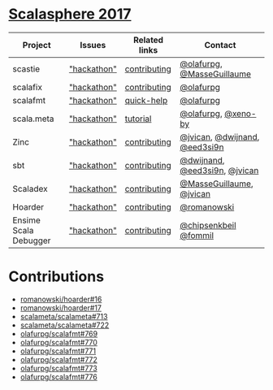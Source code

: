 # [Scalasphere 2017](http://scalasphere.org/)


| Project               | Issues                               | Related links                                 | Contact                                                          |
| -------               | ------                               | -------------                                 | -------                                                          |
| scastie               | ["hackathon"][scastie]               | [contributing][scastie-contrib]               | [@olafurpg][olafurpg], [@MasseGuillaume][MasseGuillaume]         |
| scalafix              | ["hackathon"][scalafix]              | [contributing][scalafix-contrib]              | [@olafurpg][olafurpg]                                            |
| scalafmt              | ["hackathon"][scalafmt]              | [quick-help][scalafmt-contrib]                | [@olafurpg][olafurpg]                                            |
| scala.meta            | ["hackathon"][scalameta]             | [tutorial][scalameta-contrib]                 | [@olafurpg][olafurpg], [@xeno-by][xeno-by]                       |
| Zinc                  | ["hackathon"][zinc]                  | [contributing][zinc-contrib]                  | [@jvican][jvican], [@dwijnand][dwijnand], [@eed3si9n][eed3si9n]  |
| sbt                   | ["hackathon"][sbt]                   | [contributing][sbt-contrib]                   | [@dwijnand][dwijnand], [@eed3si9n][eed3si9n],  [@jvican][jvican] |
| Scaladex              | ["hackathon"][scaladex]              | [contributing][scaladex-contrib]              | [@MasseGuillaume][MasseGuillaume], [@jvican][jvican]             |
| Hoarder               | ["hackathon"][hoarder]               | [contributing][hoarder-contrib]               | [@romanowski][romanowski]                                        |
| Ensime Scala Debugger | ["hackathon"][ensime-scala-debugger] | [contributing][ensime-scala-debugger-contrib] | [@chipsenkbeil][chipsenkbeil] [@fommil][fommil]                  |

# Contributions

* [romanowski/hoarder#16](https://github.com/romanowski/hoarder/issues/16)
* [romanowski/hoarder#17](https://github.com/romanowski/hoarder/issues/17)
* [scalameta/scalameta#713](https://github.com/scalameta/scalameta/pull/713)
* [scalameta/scalameta#722](https://github.com/scalameta/scalameta/pull/722)
* [olafurpg/scalafmt#769](https://github.com/olafurpg/scalafmt/pull/769)
* [olafurpg/scalafmt#770](https://github.com/olafurpg/scalafmt/pull/770)
* [olafurpg/scalafmt#771](https://github.com/olafurpg/scalafmt/pull/771)
* [olafurpg/scalafmt#772](https://github.com/olafurpg/scalafmt/pull/772)
* [olafurpg/scalafmt#773](https://github.com/olafurpg/scalafmt/pull/773)
* [olafurpg/scalafmt#776](https://github.com/olafurpg/scalafmt/pull/776)


[MasseGuillaume]: https://github.com/MasseGuillaume
[xeno-by]: https://github.com/xeno-by
[olafurpg]: https://github.com/olafurpg
[jvican]: https://github.com/jvican
[eed3si9n]: https://github.com/eed3si9n
[dwijnand]: https://github.com/dwijnand
[romanowski]: https://github.com/romanowski
[chipsenkbeil]: https://github.com/chipsenkbeil
[fommil]: https://github.com/fommil

[scalafmt]: https://github.com/olafurpg/scalafmt/labels/hackathon
[scalameta]: https://github.com/scalameta/scalameta/labels/hackathon
[scalafix]: https://github.com/scalacenter/scalafix/labels/hackathon
[scastie]: https://github.com/scalacenter/scastie/labels/hackathon
[zinc]: https://github.com/sbt/zinc/labels/hackathon
[scaladex]: https://github.com/scalacenter/scaladex/labels/hackathon
[sbt]: https://github.com/sbt/sbt/projects/3
[hoarder]: https://github.com/romanowski/hoarder
[ensime-scala-debugger]: https://github.com/ensime/scala-debugger

[scastie-contrib]: https://github.com/scalacenter/scastie/blob/master/CONTRIBUTING.md
[scalafix-contrib]: https://github.com/scalacenter/scalafix/blob/master/CONTRIBUTING.md
[scalafmt-contrib]: https://github.com/olafurpg/scalafmt#quick-help
[scalameta-contrib]: http://scalameta.org/tutorial/
[zinc-contrib]: https://github.com/sbt/zinc/blob/1.0/CONTRIBUTING.md
[scaladex-contrib]: https://github.com/scalacenter/scaladex/blob/master/doc/dev/README.md
[sbt-contrib]: https://github.com/sbt/sbt/tree/0.13
[hoarder-contrib]: https://github.com/romanowski/hoarder/blob/master/README.md
[ensime-scala-debugger-contrib]: https://github.com/ensime/scala-debugger/blob/master/CONTRIBUTING.md
